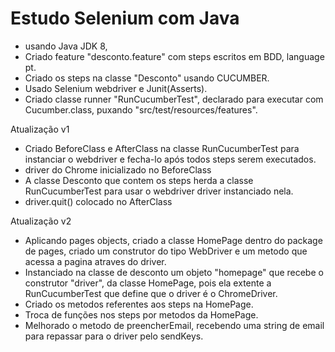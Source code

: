 # Estudo Selenium com Java

 - usando Java JDK 8,
 - Criado feature "desconto.feature" com steps escritos em BDD, language pt.
 - Criado os steps na classe "Desconto" usando CUCUMBER. 
 - Usado Selenium webdriver e Junit(Asserts).
 - Criado classe runner "RunCucumberTest", declarado para executar com Cucumber.class, puxando "src/test/resources/features".

Atualização v1

- Criado BeforeClass e AfterClass na classe RunCucumberTest para instanciar o webdriver e fecha-lo após todos steps serem executados.
- driver do Chrome inicializado no BeforeClass
- A classe Desconto que contem os steps herda a classe RunCucumberTest para usar o webdriver driver instanciado nela.
- driver.quit() colocado no AfterClass

Atualização v2

- Aplicando pages objects, criado a classe HomePage dentro do package de pages, criado um construtor do tipo WebDriver e um metodo que acessa a pagina atraves do driver.
- Instanciado na classe de desconto um objeto "homepage" que recebe o construtor "driver", da classe HomePage, pois ela extente a RunCucumberTest que define que o driver é o ChromeDriver.
- Criado os metodos referentes aos steps na HomePage.
- Troca de funções nos steps por metodos da HomePage.
- Melhorado o metodo de preencherEmail, recebendo uma string de email para repassar para o driver pelo sendKeys.